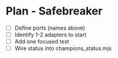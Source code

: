 <!-- Updated: 2025-09-18T13:32:25.862Z -->
# Plan - Safebreaker

- [ ] Define ports (names above)
- [ ] Identify 1-2 adapters to start
- [ ] Add one focused test
- [ ] Wire status into champions_status.mjs
